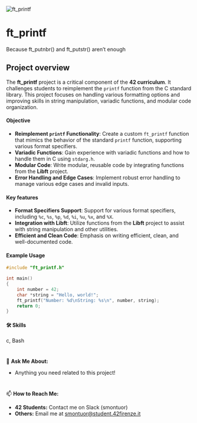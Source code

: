![ft_printf](https://github.com/user-attachments/assets/53ac3606-96d2-472b-a02c-7e4be0e0341e)



# ft_printf
Because ft_putnbr() and ft_putstr() aren’t enough

## **Project overview**
The **ft_printf** project is a critical component of the **42 curriculum**.
It challenges students to reimplement the `printf` function from the C standard library.
This project focuses on handling various formatting options and improving skills in string manipulation, variadic functions, and modular code organization.

#### **Objective**
- **Reimplement `printf` Functionality**: Create a custom `ft_printf` function that mimics the behavior of the standard `printf` function, supporting various format specifiers.
- **Variadic Functions**: Gain experience with variadic functions and how to handle them in C using `stdarg.h`.
- **Modular Code**: Write modular, reusable code by integrating functions from the **Libft** project.
- **Error Handling and Edge Cases**: Implement robust error handling to manage various edge cases and invalid inputs.

#### **Key features**
- **Format Specifiers Support**: Support for various format specifiers, including `%c`, `%s`, `%p`, `%d`, `%i`, `%u`, `%x`, and `%X`.
- **Integration with Libft**: Utilize functions from the **Libft** project to assist with string manipulation and other utilities.
- **Efficient and Clean Code**: Emphasis on writing efficient, clean, and well-documented code.

#### **Example Usage**
```c
#include "ft_printf.h"

int main()
{
    int number = 42;
    char *string = "Hello, world!";
    ft_printf("Number: %d\nString: %s\n", number, string);
    return 0;
}
```

#### 🛠 Skills
c, Bash 

#
💬 **Ask Me About:**
- Anything you need related to this project!

#
📫 **How to Reach Me:**
- **42 Students:** Contact me on Slack (smontuor)
- **Others:** Email me at smontuor@student.42firenze.it

